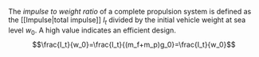 The *impulse to weight ratio* of a complete propulsion system is defined as the [[Impulse|total impulse]] $I_t$ divided by the initial vehicle weight at sea level $w_0$. A high value indicates an efficient design.
$$\frac{I_t}{w_0}=\frac{I_t}{(m_f+m_p)g_0}=\frac{I_t}{w_0}$$